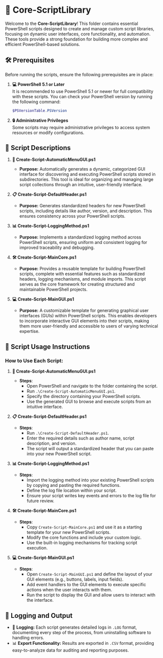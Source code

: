 # 📂 Core-ScriptLibrary

Welcome to the **Core-ScriptLibrary**! This folder contains essential PowerShell scripts designed to create and manage custom script libraries, focusing on dynamic user interfaces, core functionality, and automation. These tools provide a strong foundation for building more complex and efficient PowerShell-based solutions.

## 🛠️ Prerequisites

Before running the scripts, ensure the following prerequisites are in place:

1. **💻 PowerShell 5.1 or Later**  
   It is recommended to use PowerShell 5.1 or newer for full compatibility with these scripts. You can check your PowerShell version by running the following command:  
   ```powershell
   $PSVersionTable.PSVersion
   ```

2. **🔒 Administrative Privileges**  
   Some scripts may require administrative privileges to access system resources or modify configurations.

## 📄 Script Descriptions

1. **📝 Create-Script-AutomaticMenuGUI.ps1**  
   - **Purpose:** Automatically generates a dynamic, categorized GUI interface for discovering and executing PowerShell scripts stored in subdirectories. This tool is ideal for organizing and managing large script collections through an intuitive, user-friendly interface.

2. **📋 Create-Script-DefaultHeader.ps1**  
   - **Purpose:** Generates standardized headers for new PowerShell scripts, including details like author, version, and description. This ensures consistency across your PowerShell scripts.

3. **📊 Create-Script-LoggingMethod.ps1**  
   - **Purpose:** Implements a standardized logging method across PowerShell scripts, ensuring uniform and consistent logging for improved traceability and debugging.

4. **🛠️ Create-Script-MainCore.ps1**  
   - **Purpose:** Provides a reusable template for building PowerShell scripts, complete with essential features such as standardized headers, logging mechanisms, and module imports. This script serves as the core framework for creating structured and maintainable PowerShell projects.

5. **💻 Create-Script-MainGUI.ps1**  
   - **Purpose:** A customizable template for generating graphical user interfaces (GUIs) within PowerShell scripts. This enables developers to incorporate interactive GUI elements into their scripts, making them more user-friendly and accessible to users of varying technical expertise.

## 🚀 Script Usage Instructions

### How to Use Each Script:

1. **📝 Create-Script-AutomaticMenuGUI.ps1**  
   - **Steps**:
     - Open PowerShell and navigate to the folder containing the script.
     - Run `.\Create-Script-AutomaticMenuGUI.ps1`.
     - Specify the directory containing your PowerShell scripts.
     - Use the generated GUI to browse and execute scripts from an intuitive interface.

2. **📋 Create-Script-DefaultHeader.ps1**  
   - **Steps**:
     - Run `.\Create-Script-DefaultHeader.ps1`.
     - Enter the required details such as author name, script description, and version.
     - The script will output a standardized header that you can paste into your new PowerShell script.

3. **📊 Create-Script-LoggingMethod.ps1**  
   - **Steps**:
     - Import the logging method into your existing PowerShell scripts by copying and pasting the required functions.
     - Define the log file location within your script.
     - Ensure your script writes key events and errors to the log file for future review.

4. **🛠️ Create-Script-MainCore.ps1**  
   - **Steps**:
     - Copy `Create-Script-MainCore.ps1` and use it as a starting template for your new PowerShell scripts.
     - Modify the core functions and include your custom logic.
     - Use the built-in logging mechanisms for tracking script execution.

5. **💻 Create-Script-MainGUI.ps1**  
   - **Steps**:
     - Open `Create-Script-MainGUI.ps1` and define the layout of your GUI elements (e.g., buttons, labels, input fields).
     - Add event handlers to the GUI elements to execute specific actions when the user interacts with them.
     - Run the script to display the GUI and allow users to interact with the interface.

## 📝 Logging and Output

- 📄 **Logging:** Each script generates detailed logs in `.LOG` format, documenting every step of the process, from uninstalling software to handling errors.
- 📊 **Export Functionality:** Results are exported in `.CSV` format, providing easy-to-analyze data for auditing and reporting purposes.

